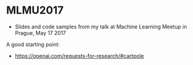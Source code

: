 # MLMU2017
- Slides and code samples from my talk at Machine Learning Meetup in Prague, May 17 2017

A good starting point: 

- https://openai.com/requests-for-research/#cartpole

